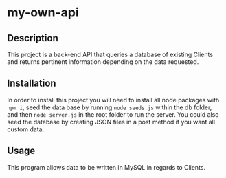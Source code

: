 # my-own-api

## Description
This project is a back-end API that queries a database of existing Clients and returns pertinent information depending on the data requested. 

## Installation
In order to install this project you will need to install all node packages with `npm i`, seed the data base by running `node seeds.js` within the db folder, and then `node server.js` in the root folder to run the server. You could also seed the database by creating JSON files in a post method if you want all custom data.

## Usage
This program allows data to be written in MySQL in regards to Clients.
